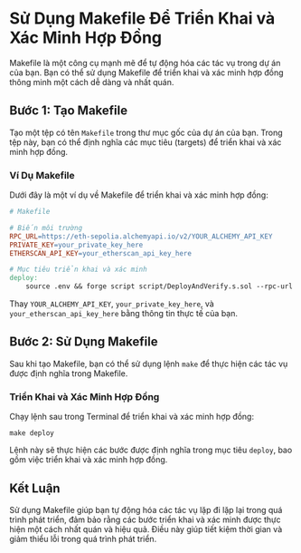 # Sử Dụng Makefile Để Triển Khai và Xác Minh Hợp Đồng

Makefile là một công cụ mạnh mẽ để tự động hóa các tác vụ trong dự án của bạn. Bạn có thể sử dụng Makefile để triển khai và xác minh hợp đồng thông minh một cách dễ dàng và nhất quán.

## Bước 1: Tạo Makefile

Tạo một tệp có tên `Makefile` trong thư mục gốc của dự án của bạn. Trong tệp này, bạn có thể định nghĩa các mục tiêu (targets) để triển khai và xác minh hợp đồng.

### Ví Dụ Makefile

Dưới đây là một ví dụ về Makefile để triển khai và xác minh hợp đồng:

```makefile
# Makefile

# Biến môi trường
RPC_URL=https://eth-sepolia.alchemyapi.io/v2/YOUR_ALCHEMY_API_KEY
PRIVATE_KEY=your_private_key_here
ETHERSCAN_API_KEY=your_etherscan_api_key_here

# Mục tiêu triển khai và xác minh
deploy:
	source .env && forge script script/DeployAndVerify.s.sol --rpc-url $(RPC_URL) --private-key $(PRIVATE_KEY) --verify --etherscan-api-key $(ETHERSCAN_API_KEY) --broadcast
```

Thay `YOUR_ALCHEMY_API_KEY`, `your_private_key_here`, và `your_etherscan_api_key_here` bằng thông tin thực tế của bạn.

## Bước 2: Sử Dụng Makefile

Sau khi tạo Makefile, bạn có thể sử dụng lệnh `make` để thực hiện các tác vụ được định nghĩa trong Makefile.

### Triển Khai và Xác Minh Hợp Đồng

Chạy lệnh sau trong Terminal để triển khai và xác minh hợp đồng:

```
make deploy
```

Lệnh này sẽ thực hiện các bước được định nghĩa trong mục tiêu `deploy`, bao gồm việc triển khai và xác minh hợp đồng.

## Kết Luận

Sử dụng Makefile giúp bạn tự động hóa các tác vụ lặp đi lặp lại trong quá trình phát triển, đảm bảo rằng các bước triển khai và xác minh được thực hiện một cách nhất quán và hiệu quả. Điều này giúp tiết kiệm thời gian và giảm thiểu lỗi trong quá trình phát triển.